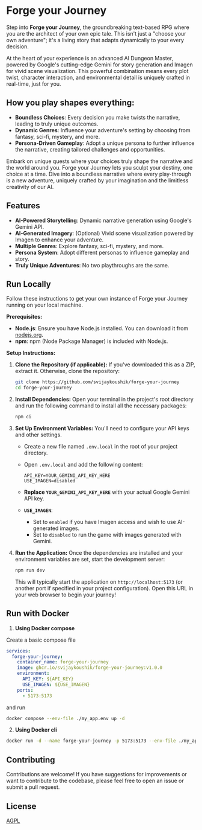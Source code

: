 # Forge your Journey

Step into **Forge your Journey**, the groundbreaking text-based RPG where you are the architect of your own epic tale. This isn't just a "choose your own adventure"; it's a living story that adapts dynamically to your every decision.

At the heart of your experience is an advanced AI Dungeon Master, powered by Google's cutting-edge Gemini for story generation and Imagen for vivid scene visualization. This powerful combination means every plot twist, character interaction, and environmental detail is uniquely crafted in real-time, just for you.

## How you play shapes everything:

- **Boundless Choices**: Every decision you make twists the narrative, leading to truly unique outcomes.
- **Dynamic Genres**: Influence your adventure's setting by choosing from fantasy, sci-fi, mystery, and more.
- **Persona-Driven Gameplay**: Adopt a unique persona to further influence the narrative, creating tailored challenges and opportunities.

Embark on unique quests where your choices truly shape the narrative and the world around you. Forge your Journey lets you sculpt your destiny, one choice at a time. Dive into a boundless narrative where every play-through is a new adventure, uniquely crafted by your imagination and the limitless creativity of our AI.

## Features

- **AI-Powered Storytelling**: Dynamic narrative generation using Google's Gemini API.
- **AI-Generated Imagery**: (Optional) Vivid scene visualization powered by Imagen to enhance your adventure.
- **Multiple Genres**: Explore fantasy, sci-fi, mystery, and more.
- **Persona System**: Adopt different personas to influence gameplay and story.
- **Truly Unique Adventures**: No two playthroughs are the same.

## Run Locally

Follow these instructions to get your own instance of Forge your Journey running on your local machine.

**Prerequisites:**

- **Node.js**: Ensure you have Node.js installed. You can download it from [nodejs.org](https://nodejs.org/).
- **npm**: npm (Node Package Manager) is included with Node.js.

**Setup Instructions:**

1.  **Clone the Repository (if applicable):**
    If you've downloaded this as a ZIP, extract it. Otherwise, clone the repository:

    ```bash
    git clone https://github.com/svijaykoushik/forge-your-journey
    cd forge-your-journey
    ```

2.  **Install Dependencies:**
    Open your terminal in the project's root directory and run the following command to install all the necessary packages:

    ```bash
    npm ci
    ```

3.  **Set Up Environment Variables:**
    You'll need to configure your API keys and other settings.

    - Create a new file named `.env.local` in the root of your project directory.
    - Open `.env.local` and add the following content:

      ```env
      API_KEY=YOUR_GEMINI_API_KEY_HERE
      USE_IMAGEN=disabled
      ```

    - **Replace `YOUR_GEMINI_API_KEY_HERE`** with your actual Google Gemini API key.
    - **`USE_IMAGEN`**:
      - Set to `enabled` if you have Imagen access and wish to use AI-generated images.
      - Set to `disabled` to run the game with images generated with Gemini.

4.  **Run the Application:**
    Once the dependencies are installed and your environment variables are set, start the development server:
    ```bash
    npm run dev
    ```
    This will typically start the application on `http://localhost:5173` (or another port if specified in your project configuration). Open this URL in your web browser to begin your journey!

## Run with Docker

1. **Using Docker compose**

Create a basic compose file

```yaml
services:
  forge-your-journey:
    container_name: forge-your-journey
    image: ghcr.io/svijaykoushik/forge-your-journey:v1.0.0
    environment:
      API_KEY: ${API_KEY}
      USE_IMAGEN: ${USE_IMAGEN}
    ports:
      - 5173:5173
```

and run

```bash
docker compose --env-file ./my_app.env up -d
```

2. **Using Docker cli**

```bash
docker run -d --name forge-your-journey -p 5173:5173 --env-file ./my_app.env ghcr.io/svijaykoushik/forge-your-journey:v1.0.0
```

## Contributing

Contributions are welcome! If you have suggestions for improvements or want to contribute to the codebase, please feel free to open an issue or submit a pull request.

## License

[AGPL](/LICENSE)
